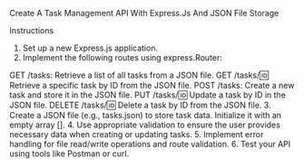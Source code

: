 Create A Task Management API With Express.Js And JSON File Storage

Instructions
1. Set up a new Express.js application.
2. Implement the following routes using express.Router:

GET /tasks: Retrieve a list of all tasks from a JSON file.
GET /tasks/:id: Retrieve a specific task by ID from the JSON file.
POST /tasks: Create a new task and store it in the JSON file.
PUT /tasks/:id: Update a task by ID in the JSON file.
DELETE /tasks/:id: Delete a task by ID from the JSON file.
3. Create a JSON file (e.g., tasks.json) to store task data. Initialize it with an empty array [].
4. Use appropriate validation to ensure the user provides necessary data when creating or updating tasks.
5. Implement error handling for file read/write operations and route validation.
6. Test your API using tools like Postman or curl.
